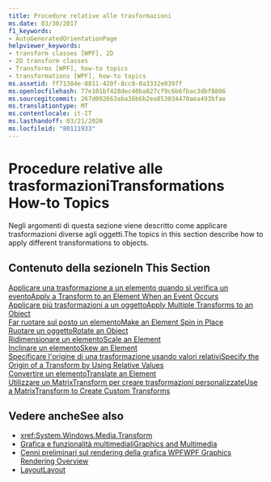 ```yaml
---
title: Procedure relative alle trasformazioni
ms.date: 03/30/2017
f1_keywords:
- AutoGeneratedOrientationPage
helpviewer_keywords:
- transform classes [WPF], 2D
- 2D transform classes
- Transforms [WPF], how-to topics
- transformations [WPF], how-to topics
ms.assetid: ff71384e-8811-420f-8cc8-0a3332e0397f
ms.openlocfilehash: 77e101bf428dec40ba827cf9c6b6fbac3dbf8806
ms.sourcegitcommit: 267d092663aba36b6b2ea853034470aea493bfae
ms.translationtype: MT
ms.contentlocale: it-IT
ms.lasthandoff: 03/21/2020
ms.locfileid: "80111933"
---
```

# <a name="transformations-how-to-topics"></a><span data-ttu-id="b3af5-102">Procedure relative alle trasformazioni</span><span class="sxs-lookup"><span data-stu-id="b3af5-102">Transformations How-to Topics</span></span>
<span data-ttu-id="b3af5-103">Negli argomenti di questa sezione viene descritto come applicare trasformazioni diverse agli oggetti.</span><span class="sxs-lookup"><span data-stu-id="b3af5-103">The topics in this section describe how to apply different transformations to objects.</span></span>  
  
## <a name="in-this-section"></a><span data-ttu-id="b3af5-104">Contenuto della sezione</span><span class="sxs-lookup"><span data-stu-id="b3af5-104">In This Section</span></span>  
 [<span data-ttu-id="b3af5-105">Applicare una trasformazione a un elemento quando si verifica un evento</span><span class="sxs-lookup"><span data-stu-id="b3af5-105">Apply a Transform to an Element When an Event Occurs</span></span>](how-to-apply-a-transform-to-an-element-when-an-event-occurs.md)  
 [<span data-ttu-id="b3af5-106">Applicare più trasformazioni a un oggetto</span><span class="sxs-lookup"><span data-stu-id="b3af5-106">Apply Multiple Transforms to an Object</span></span>](how-to-apply-multiple-transforms-to-an-object.md)  
 [<span data-ttu-id="b3af5-107">Far ruotare sul posto un elemento</span><span class="sxs-lookup"><span data-stu-id="b3af5-107">Make an Element Spin in Place</span></span>](how-to-make-an-element-spin-in-place.md)  
 [<span data-ttu-id="b3af5-108">Ruotare un oggetto</span><span class="sxs-lookup"><span data-stu-id="b3af5-108">Rotate an Object</span></span>](how-to-rotate-an-object.md)  
 [<span data-ttu-id="b3af5-109">Ridimensionare un elemento</span><span class="sxs-lookup"><span data-stu-id="b3af5-109">Scale an Element</span></span>](how-to-scale-an-element.md)  
 [<span data-ttu-id="b3af5-110">Inclinare un elemento</span><span class="sxs-lookup"><span data-stu-id="b3af5-110">Skew an Element</span></span>](how-to-skew-an-element.md)  
 [<span data-ttu-id="b3af5-111">Specificare l'origine di una trasformazione usando valori relativi</span><span class="sxs-lookup"><span data-stu-id="b3af5-111">Specify the Origin of a Transform by Using Relative Values</span></span>](how-to-specify-the-origin-of-a-transform-by-using-relative-values.md)  
 [<span data-ttu-id="b3af5-112">Convertire un elemento</span><span class="sxs-lookup"><span data-stu-id="b3af5-112">Translate an Element</span></span>](how-to-translate-an-element.md)  
 [<span data-ttu-id="b3af5-113">Utilizzare un MatrixTransform per creare trasformazioni personalizzate</span><span class="sxs-lookup"><span data-stu-id="b3af5-113">Use a MatrixTransform to Create Custom Transforms</span></span>](how-to-use-a-matrixtransform-to-create-custom-transforms.md)  
  
## <a name="see-also"></a><span data-ttu-id="b3af5-114">Vedere anche</span><span class="sxs-lookup"><span data-stu-id="b3af5-114">See also</span></span>

- <xref:System.Windows.Media.Transform>
- [<span data-ttu-id="b3af5-115">Grafica e funzionalità multimediali</span><span class="sxs-lookup"><span data-stu-id="b3af5-115">Graphics and Multimedia</span></span>](index.md)
- [<span data-ttu-id="b3af5-116">Cenni preliminari sul rendering della grafica WPF</span><span class="sxs-lookup"><span data-stu-id="b3af5-116">WPF Graphics Rendering Overview</span></span>](wpf-graphics-rendering-overview.md)
- [<span data-ttu-id="b3af5-117">Layout</span><span class="sxs-lookup"><span data-stu-id="b3af5-117">Layout</span></span>](../advanced/layout.md)
